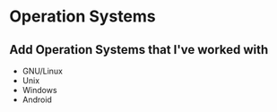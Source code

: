 # Operation Systems

## Add Operation Systems that I've worked with

- GNU/Linux
- Unix
- Windows
- Android
